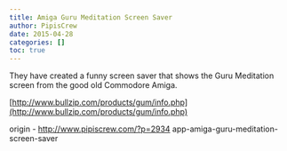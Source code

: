 ```yaml
---
title: Amiga Guru Meditation Screen Saver
author: PipisCrew
date: 2015-04-28
categories: []
toc: true
---
```


They have created a funny screen saver that shows the Guru Meditation screen from the good old Commodore Amiga.

[http://www.bullzip.com/products/gum/info.php](http://www.bullzip.com/products/gum/info.php)

origin - http://www.pipiscrew.com/?p=2934 app-amiga-guru-meditation-screen-saver